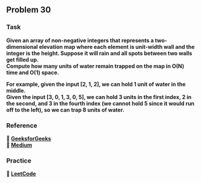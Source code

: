 ## Problem 30

### Task
**Given an array of non-negative integers that represents a two-dimensional elevation map where each element is unit-width wall and the integer is the height. Suppose it will rain and all spots between two walls get filled up.**   
**Compute how many units of water remain trapped on the map in O(N) time and O(1) space.**  

**For example, given the input [2, 1, 2], we can hold 1 unit of water in the middle.**  
**Given the input [3, 0, 1, 3, 0, 5], we can hold 3 units in the first index, 2 in the second, and 3 in the fourth index (we cannot hold 5 since it would run off to the left), so we can trap 8 units of water.**  

### Reference
**:green_book: [GeeksforGeeks](https://www.geeksforgeeks.org/trapping-rain-water/)**  
**:notebook: [Medium](https://medium.com/@harycane/trapping-rain-water-8a1817b82d98)**

### Practice
**:memo: [LeetCode](https://leetcode.com/problems/trapping-rain-water/)** 
